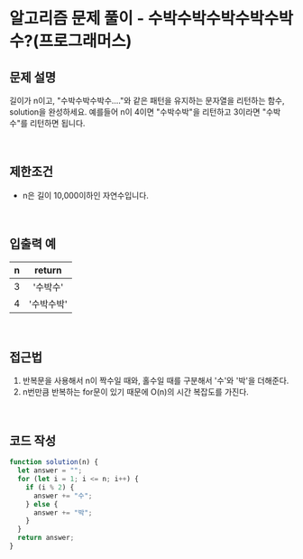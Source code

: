 # 알고리즘 문제 풀이 - 수박수박수박수박수박수?(프로그래머스)

## 문제 설명

길이가 n이고, "수박수박수박수...."와 같은 패턴을 유지하는 문자열을 리턴하는 함수, solution을 완성하세요. 예를들어 n이 4이면 "수박수박"을 리턴하고 3이라면 "수박수"를 리턴하면 됩니다.

<br>

## 제한조건

- n은 길이 10,000이하인 자연수입니다.

<br>

## 입출력 예

|  n  |   return   |
| :-: | :--------: |
|  3  |  '수박수'  |
|  4  | '수박수박' |

 <br>

## 접근법

1. 반복문을 사용해서 n이 짝수일 때와, 홀수일 때를 구분해서 '수'와 '박'을 더해준다.
2. n번만큼 반복하는 for문이 있기 때문에 O(n)의 시간 복잡도를 가진다.

<br>

## 코드 작성

```js
function solution(n) {
  let answer = "";
  for (let i = 1; i <= n; i++) {
    if (i % 2) {
      answer += "수";
    } else {
      answer += "박";
    }
  }
  return answer;
}
```

<br>
